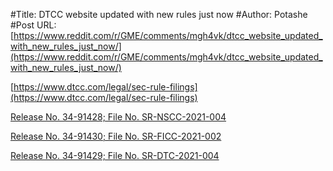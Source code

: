 #Title: DTCC website updated with new rules just now
#Author: Potashe
#Post URL: [https://www.reddit.com/r/GME/comments/mgh4vk/dtcc_website_updated_with_new_rules_just_now/](https://www.reddit.com/r/GME/comments/mgh4vk/dtcc_website_updated_with_new_rules_just_now/)


[https://www.dtcc.com/legal/sec-rule-filings](https://www.dtcc.com/legal/sec-rule-filings)

 [Release No. 34-91428; File No. SR-NSCC-2021-004](https://www.dtcc.com/-/media/Files/Downloads/legal/rule-filings/2021/NSCC/SR-NSCC-2021-004-Approval-Notice.pdf) 

 [Release No. 34-91430; File No. SR-FICC-2021-002](https://www.dtcc.com/-/media/Files/Downloads/legal/rule-filings/2021/FICC/SR-FICC-2021-002-Approval-Notice.pdf) 

 [Release No. 34-91429; File No. SR-DTC-2021-004](https://www.dtcc.com/-/media/Files/Downloads/legal/rule-filings/2021/DTC/SR-DTC-2021-004-Approval-Notice.pdf)
